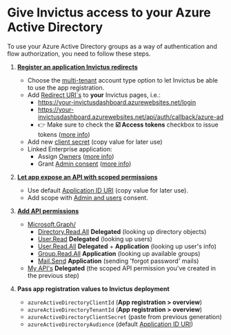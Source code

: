 # Give Invictus access to your Azure Active Directory
To use your Azure Active Directory groups as a way of authentication and flow authorization, you need to follow these steps.

1. [**Register an application Invictus redirects**](https://learn.microsoft.com/en-us/entra/identity-platform/quickstart-register-app?tabs=certificate%2Cexpose-a-web-api)
   * Choose the <u>multi-tenant</u> account type option to let Invictus be able to use the app registration.
   * Add <u>Redirect URI`s</u> to **your** Invictus pages, i.e.:
     * <a href="">https://your-invictusdashboard.azurewebsites.net/login</a> 
     * <a href="">https://your-invictusdashboard.azurewebsites.net/api/auth/callback/azure-ad</a>
     * 👉 Make sure to check the **☑️ Access tokens** checkbox to issue tokens ([more info](https://learn.microsoft.com/en-us/entra/identity-platform/v2-oauth2-implicit-grant-flow?WT.mc_id=Portal-Microsoft_AAD_RegisteredApps))
   * Add new <u>client secret</u> (copy value for later use)
   * Linked Enterprise application:
     * Assign <u>Owners</u> ([more info](https://learn.microsoft.com/en-us/entra/identity/enterprise-apps/assign-app-owners?pivots=portal))
     * Grant <u>Admin consent</u> ([more info](https://learn.microsoft.com/en-us/entra/identity/enterprise-apps/grant-admin-consent?pivots=portal))

2. [**Let app expose an API with scoped permissions**](https://learn.microsoft.com/en-us/entra/identity-platform/quickstart-configure-app-expose-web-apis#add-a-scope)
   * Use default <u>Application ID URI</u> (copy value for later use).
   * Add scope with <u>Admin and users</u> consent.

3. [**Add API permissions**](https://learn.microsoft.com/en-us/entra/identity-platform/quickstart-configure-app-access-web-apis)
   * <u>Microsoft.Graph/</u>
     * <u>Directory.Read.All</u> **Delegated** (looking up directory objects)
     * <u>User.Read</u> **Delegated** (looking up users)
     * <u>User.Read.All</u> **Delegated** + **Application** (looking up user's info)
     * <u>Group.Read.All</u> **Application** (looking up available groups)
     * <u>Mail.Send</u> **Application** (sending 'forgot password' mails)
   * <u>My API's</u> **Delegated** (the scoped API permission you've created in the previous step)

4. **Pass app registration values to Invictus deployment**
   * `azureActiveDirectoryClientId` (**App registration > overview**)
   * `azureActiveDirectoryTenantId` (**App registration > overview**)
   * `azureActiveDirectoryClientSecret` (paste from previous generation)
   * `azureActiveDirectoryAudience` (default <u>Application ID URI</u>)